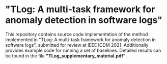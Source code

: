 # "TLog: A multi-task framework for anomaly detection in software logs"
This repository contains source code implementation of the method implemented in "TLog: A multi-task framework for anomaly detection in software logs", submitted for review at IEEE ICDM 2021. Additionally provides example code for running a set of baselines.
Detailed results can be found in the file **"TLog_supplementary_material.pdf"**.
